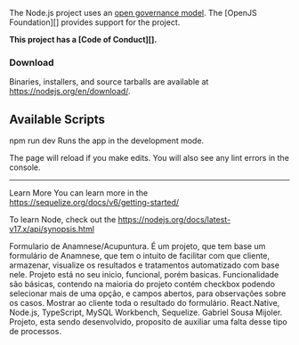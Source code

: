 The Node.js project uses an [open governance model](./GOVERNANCE.md). The
[OpenJS Foundation][] provides support for the project.

**This project has a [Code of Conduct][].**

### Download

Binaries, installers, and source tarballs are available at
<https://nodejs.org/en/download/>.

## Available Scripts
npm run dev
Runs the app in the development mode.

The page will reload if you make edits.
You will also see any lint errors in the console.
_______________________________________________________________________________________________________________________________________________________________________
Learn More
You can learn more in the <https://sequelize.org/docs/v6/getting-started/>

To learn Node, check out the <https://nodejs.org/docs/latest-v17.x/api/synopsis.html>

Formulario de Anamnese/Acupuntura.
É um projeto, que tem base um formulário de Anamnese, que tem o intuito de facilitar com que cliente, armazenar, visualize os resultados 
e tratamentos automatizado com base nele.
Projeto está no seu inicio, funcional, porém basicas.
Funcionalidade são básicas, contendo na maioria do projeto contém checkbox podendo selecionar mais de uma opção, e campos abertos, para observações sobre os casos.
Mostrar ao cliente toda o resultado do formulário.
React.Native, Node.js, TypeScript, MySQL Workbench, Sequelize.
Gabriel Sousa Mijoler.
Projeto, esta sendo desenvolvido, proposito de auxiliar uma falta desse tipo de processos.
